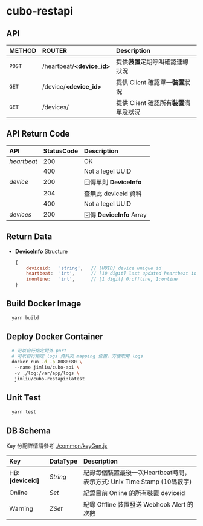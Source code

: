 # cubo-restapi

## API

|METHOD| ROUTER| Description |
|:-|:-|:-|
|`POST`| /heartbeat/**<device_id>** |提供**裝置**定期呼叫確認連線狀況|
|`GET` | /device/**<device_id>** |提供 Client 確認單一**裝置**狀況|
|`GET` | /devices/ |提供 Client 確認所有**裝置**清單及狀況|

## API Return Code

|API| StatusCode | Description |
|:-|:-|:-|
|*heartbeat* | 200 |  OK |
| | 400 | Not a legel UUID |
|*device* | 200 | 回傳單則 **DeviceInfo** |
| | 204 | 查無此 deviceid 資料 |
| | 400 | Not a legel UUID |
|*devices* | 200 |  回傳 **DeviceInfo** Array |

## Return Data

* **DeviceInfo** Structure

    ```js
    {
        deviceid:   'string',   // [UUID] device unique id
        heartbeat:  'int',      // [10 digit] last updated heartbeat in Unix Time Stamp (to Second)
        inonline:   'int',      // [1 digit] 0:offline, 1:online
    }
    ```

## Build Docker Image

```bash
  yarn build
```

## Deploy Docker Container

```bash
  # 可以自行指定對外 port
  # 可以自行指定 logs 資料夾 mapping 位置，方便取用 logs
  docker run -d -p 8080:80 \ 
   --name jimliu/cubo-api \ 
   -v ./log:/var/app/logs \ 
   jimliu/cubo-restapi:latest
```

## Unit Test

```bash
  yarn test
```

## DB Schema

Key 分配詳情請參考 [./common/keyGen.js](./common/keyGen.js)

|Key|DataType|Description|
|:-|:-|:-|
|HB:**[deviceid]**|*String*|紀錄每個裝置最後一次Heartbeat時間，表示方式: Unix Time Stamp (10碼數字) |
|Online|*Set*|紀錄目前 Online 的所有裝置 deviceid |
|Warning|*ZSet*|紀錄 Offline 裝置發送 Webhook Alert 的次數 |
